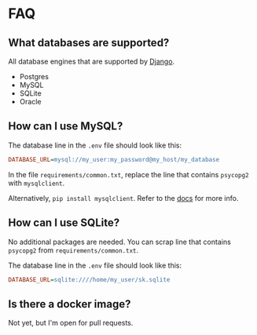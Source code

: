# FAQ

## What databases are supported?

All database engines that are supported by [Django](https://docs.djangoproject.com/en/4.0/ref/settings/#std:setting-DATABASE-ENGINE).

* Postgres
* MySQL
* SQLite
* Oracle

## How can I use MySQL?

The database line in the `.env` file should look like this:

```ini
DATABASE_URL=mysql://my_user:my_password@my_host/my_database
```

In the file `requirements/common.txt`, replace the line that contains `psycopg2` with `mysqlclient`.

Alternatively, `pip install mysqlclient`. Refer to the [docs](https://github.com/PyMySQL/mysqlclient) for more info.

## How can I use SQLite?

No additional packages are needed. You can scrap line that contains `psycopg2` from `requirements/common.txt`.

The database line in the `.env` file should look like this:

```ini
DATABASE_URL=sqlite:////home/my_user/sk.sqlite
```

## Is there a docker image?

Not yet, but I'm open for pull requests.
